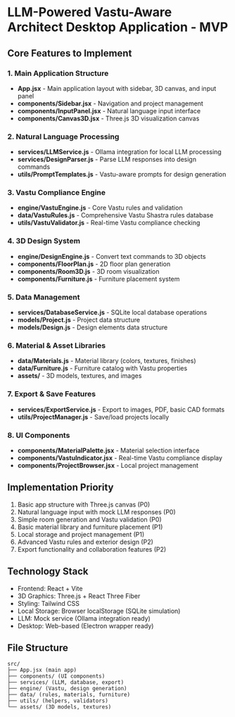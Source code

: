 # LLM-Powered Vastu-Aware Architect Desktop Application - MVP

## Core Features to Implement

### 1. Main Application Structure
- **App.jsx** - Main application layout with sidebar, 3D canvas, and input panel
- **components/Sidebar.jsx** - Navigation and project management
- **components/InputPanel.jsx** - Natural language input interface
- **components/Canvas3D.jsx** - Three.js 3D visualization canvas

### 2. Natural Language Processing
- **services/LLMService.js** - Ollama integration for local LLM processing
- **services/DesignParser.js** - Parse LLM responses into design commands
- **utils/PromptTemplates.js** - Vastu-aware prompts for design generation

### 3. Vastu Compliance Engine
- **engine/VastuEngine.js** - Core Vastu rules and validation
- **data/VastuRules.js** - Comprehensive Vastu Shastra rules database
- **utils/VastuValidator.js** - Real-time Vastu compliance checking

### 4. 3D Design System
- **engine/DesignEngine.js** - Convert text commands to 3D objects
- **components/FloorPlan.js** - 2D floor plan generation
- **components/Room3D.js** - 3D room visualization
- **components/Furniture.js** - Furniture placement system

### 5. Data Management
- **services/DatabaseService.js** - SQLite local database operations
- **models/Project.js** - Project data structure
- **models/Design.js** - Design elements data structure

### 6. Material & Asset Libraries
- **data/Materials.js** - Material library (colors, textures, finishes)
- **data/Furniture.js** - Furniture catalog with Vastu properties
- **assets/** - 3D models, textures, and images

### 7. Export & Save Features
- **services/ExportService.js** - Export to images, PDF, basic CAD formats
- **utils/ProjectManager.js** - Save/load projects locally

### 8. UI Components
- **components/MaterialPalette.jsx** - Material selection interface
- **components/VastuIndicator.jsx** - Real-time Vastu compliance display
- **components/ProjectBrowser.jsx** - Local project management

## Implementation Priority
1. Basic app structure with Three.js canvas (P0)
2. Natural language input with mock LLM responses (P0)
3. Simple room generation and Vastu validation (P0)
4. Basic material library and furniture placement (P1)
5. Local storage and project management (P1)
6. Advanced Vastu rules and exterior design (P2)
7. Export functionality and collaboration features (P2)

## Technology Stack
- Frontend: React + Vite
- 3D Graphics: Three.js + React Three Fiber
- Styling: Tailwind CSS
- Local Storage: Browser localStorage (SQLite simulation)
- LLM: Mock service (Ollama integration ready)
- Desktop: Web-based (Electron wrapper ready)

## File Structure
```
src/
├── App.jsx (main app)
├── components/ (UI components)
├── services/ (LLM, database, export)
├── engine/ (Vastu, design generation)
├── data/ (rules, materials, furniture)
├── utils/ (helpers, validators)
└── assets/ (3D models, textures)
```